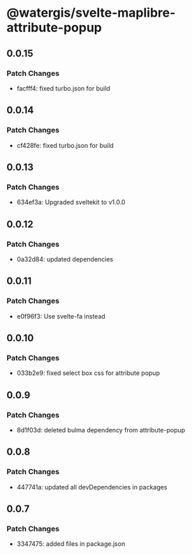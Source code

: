 # @watergis/svelte-maplibre-attribute-popup

## 0.0.15

### Patch Changes

- facfff4: fixed turbo.json for build

## 0.0.14

### Patch Changes

- cf428fe: fixed turbo.json for build

## 0.0.13

### Patch Changes

- 634ef3a: Upgraded sveltekit to v1.0.0

## 0.0.12

### Patch Changes

- 0a32d84: updated dependencies

## 0.0.11

### Patch Changes

- e0f96f3: Use svelte-fa instead

## 0.0.10

### Patch Changes

- 033b2e9: fixed select box css for attribute popup

## 0.0.9

### Patch Changes

- 8d1f03d: deleted bulma dependency from attribute-popup

## 0.0.8

### Patch Changes

- 447741a: updated all devDependencies in packages

## 0.0.7

### Patch Changes

- 3347475: added files in package.json
